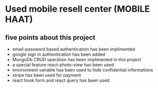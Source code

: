 # Used mobile resell center (MOBILE HAAT)

## five points about this project

* email-password based authentication has been implimented
* google sign in authentication has been added
* MongoDb CRUD operation has been implimented in this project
* a special feature react-photo-view has been used
* environment variable has been used to hide confidential informations 
* stripe has been used for payment
* react hook form and react query has been used